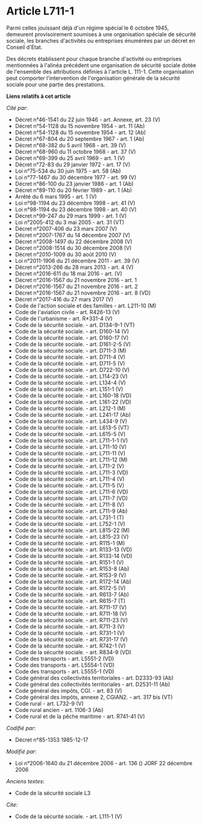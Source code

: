 # Article L711-1

Parmi celles jouissant déjà d'un régime spécial le 6 octobre 1945, demeurent provisoirement soumises à une organisation
spéciale de sécurité sociale, les branches d'activités ou entreprises énumérées par un décret en Conseil d'Etat. 

Des décrets établissent pour chaque branche d'activité ou entreprises mentionnées à l'alinéa précédent une organisation de
sécurité sociale dotée de l'ensemble des attributions définies à l'article L. 111-1. Cette organisation peut comporter
l'intervention de l'organisation générale de la sécurité sociale pour une partie des prestations.

**Liens relatifs à cet article**

_Cité par_:

  - Décret n°46-1541 du 22 juin 1946 - art. Annexe, art. 23 (V)
  - Décret n°54-1128 du 15 novembre 1954 - art. 11 (Ab)
  - Décret n°54-1128 du 15 novembre 1954 - art. 12 (Ab)
  - Décret n°67-804 du 20 septembre 1967 - art. 1 (Ab)
  - Décret n°68-382 du 5 avril 1968 - art. 39 (V)
  - Décret n°68-960 du 11 octobre 1968 - art. 37 (V)
  - Décret n°69-399 du 25 avril 1969 - art. 1 (V)
  - Décret n°72-83 du 29 janvier 1972 - art. 17 (V)
  - Loi n°75-534 du 30 juin 1975 - art. 58 (Ab)
  - Loi n°77-1467 du 30 décembre 1977 - art. 99 (V)
  - Décret n°86-100 du 23 janvier 1986 - art. 1 (Ab)
  - Décret n°89-110 du 20 février 1989 - art. 1 (Ab)
  - Arrêté du 6 mars 1995 - art. 1 (V)
  - Loi n°98-1194 du 23 décembre 1998 - art. 41 (V)
  - Loi n°98-1194 du 23 décembre 1998 - art. 40 (V)
  - Décret n°99-247 du 29 mars 1999 - art. 1 (V)
  - Loi n°2005-412 du 3 mai 2005 - art. 31 (VT)
  - Décret n°2007-406 du 23 mars 2007 (V)
  - Décret n°2007-1767 du 14 décembre 2007 (V)
  - Décret n°2008-1497 du 22 décembre 2008 (V)
  - Décret n°2008-1514 du 30 décembre 2008 (V)
  - Décret n°2010-1009 du 30 août 2010 (V)
  - Loi n°2011-1906 du 21 décembre 2011 - art. 39 (V)
  - Décret n°2013-266 du 28 mars 2013 - art. 4 (V)
  - Décret n°2016-611 du 18 mai 2016 - art. (V)
  - Décret n°2016-1567 du 21 novembre 2016 - art. 1
  - Décret n°2016-1567 du 21 novembre 2016 - art. 2
  - Décret n°2016-1567 du 21 novembre 2016 - art. 8 (VD)
  - Décret n°2017-416 du 27 mars 2017 (V)
  - Code de l'action sociale et des familles - art. L211-10 (M)
  - Code de l'aviation civile - art. R426-13 (V)
  - Code de l'urbanisme - art. R*331-4 (V)
  - Code de la sécurité sociale. - art. D134-9-1 (VT)
  - Code de la sécurité sociale. - art. D160-14 (V)
  - Code de la sécurité sociale. - art. D160-17 (V)
  - Code de la sécurité sociale. - art. D161-2-5 (V)
  - Code de la sécurité sociale. - art. D711-3 (M)
  - Code de la sécurité sociale. - art. D711-4 (V)
  - Code de la sécurité sociale. - art. D711-5 (V)
  - Code de la sécurité sociale. - art. D722-10 (V)
  - Code de la sécurité sociale. - art. L114-23 (V)
  - Code de la sécurité sociale. - art. L134-4 (V)
  - Code de la sécurité sociale. - art. L151-1 (V)
  - Code de la sécurité sociale. - art. L160-18 (VD)
  - Code de la sécurité sociale. - art. L161-22 (VD)
  - Code de la sécurité sociale. - art. L212-1 (M)
  - Code de la sécurité sociale. - art. L241-17 (Ab)
  - Code de la sécurité sociale. - art. L434-9 (V)
  - Code de la sécurité sociale. - art. L613-5 (VT)
  - Code de la sécurité sociale. - art. L615-5 (V)
  - Code de la sécurité sociale. - art. L711-1-1 (V)
  - Code de la sécurité sociale. - art. L711-10 (V)
  - Code de la sécurité sociale. - art. L711-11 (V)
  - Code de la sécurité sociale. - art. L711-12 (M)
  - Code de la sécurité sociale. - art. L711-2 (V)
  - Code de la sécurité sociale. - art. L711-3 (VD)
  - Code de la sécurité sociale. - art. L711-4 (V)
  - Code de la sécurité sociale. - art. L711-5 (V)
  - Code de la sécurité sociale. - art. L711-6 (VD)
  - Code de la sécurité sociale. - art. L711-7 (VD)
  - Code de la sécurité sociale. - art. L711-8 (V)
  - Code de la sécurité sociale. - art. L711-9 (Ab)
  - Code de la sécurité sociale. - art. L731-1 (T)
  - Code de la sécurité sociale. - art. L752-1 (V)
  - Code de la sécurité sociale. - art. L815-22 (M)
  - Code de la sécurité sociale. - art. L815-23 (V)
  - Code de la sécurité sociale. - art. R115-1 (M)
  - Code de la sécurité sociale. - art. R133-13 (VD)
  - Code de la sécurité sociale. - art. R133-14 (VD)
  - Code de la sécurité sociale. - art. R151-1 (V)
  - Code de la sécurité sociale. - art. R153-8 (Ab)
  - Code de la sécurité sociale. - art. R153-9 (V)
  - Code de la sécurité sociale. - art. R172-14 (Ab)
  - Code de la sécurité sociale. - art. R172-5 (V)
  - Code de la sécurité sociale. - art. R613-7 (Ab)
  - Code de la sécurité sociale. - art. R615-7 (T)
  - Code de la sécurité sociale. - art. R711-17 (V)
  - Code de la sécurité sociale. - art. R711-18 (V)
  - Code de la sécurité sociale. - art. R711-23 (V)
  - Code de la sécurité sociale. - art. R711-3 (V)
  - Code de la sécurité sociale. - art. R731-1 (V)
  - Code de la sécurité sociale. - art. R731-17 (V)
  - Code de la sécurité sociale. - art. R742-1 (V)
  - Code de la sécurité sociale. - art. R834-9 (VD)
  - Code des transports - art. L5551-2 (VD)
  - Code des transports - art. L5554-1 (VD)
  - Code des transports - art. L5555-1 (VD)
  - Code général des collectivités territoriales - art. D2333-93 (Ab)
  - Code général des collectivités territoriales - art. D2531-11 (Ab)
  - Code général des impôts, CGI. - art. 83 (V)
  - Code général des impôts, annexe 2, CGIAN2. - art. 317 bis (VT)
  - Code rural - art. L732-9 (V)
  - Code rural ancien - art. 1106-3 (Ab)
  - Code rural et de la pêche maritime - art. R741-41 (V)

_Codifié par_:

  - Décret n°85-1353 1985-12-17

_Modifié par_:

  - Loi n°2006-1640 du 21 décembre 2006 - art. 136 () JORF 22 décembre 2006

_Anciens textes_:

  - Code de la sécurité sociale L3

_Cite_:

  - Code de la sécurité sociale. - art. L111-1 (V)
